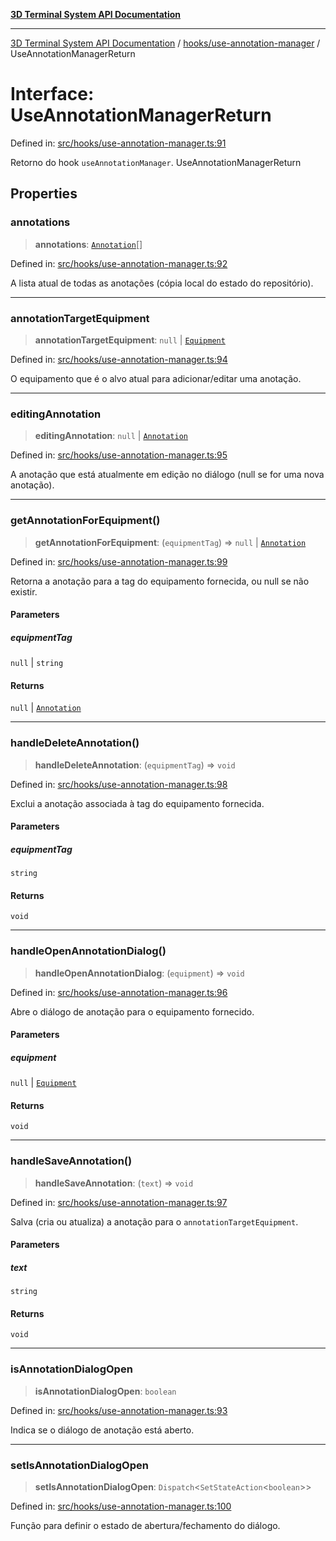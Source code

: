 [**3D Terminal System API Documentation**](../../../README.md)

***

[3D Terminal System API Documentation](../../../README.md) / [hooks/use-annotation-manager](../README.md) / UseAnnotationManagerReturn

# Interface: UseAnnotationManagerReturn

Defined in: [src/hooks/use-annotation-manager.ts:91](https://github.com/Dicommunitas/ThreeJS_Terminal_3D/blob/7fd8b10cda6dfa2ead7725805530e34c65402bbf/src/hooks/use-annotation-manager.ts#L91)

Retorno do hook `useAnnotationManager`.
 UseAnnotationManagerReturn

## Properties

### annotations

> **annotations**: [`Annotation`](../../../lib/types/interfaces/Annotation.md)[]

Defined in: [src/hooks/use-annotation-manager.ts:92](https://github.com/Dicommunitas/ThreeJS_Terminal_3D/blob/7fd8b10cda6dfa2ead7725805530e34c65402bbf/src/hooks/use-annotation-manager.ts#L92)

A lista atual de todas as anotações (cópia local do estado do repositório).

***

### annotationTargetEquipment

> **annotationTargetEquipment**: `null` \| [`Equipment`](../../../lib/types/interfaces/Equipment.md)

Defined in: [src/hooks/use-annotation-manager.ts:94](https://github.com/Dicommunitas/ThreeJS_Terminal_3D/blob/7fd8b10cda6dfa2ead7725805530e34c65402bbf/src/hooks/use-annotation-manager.ts#L94)

O equipamento que é o alvo atual para adicionar/editar uma anotação.

***

### editingAnnotation

> **editingAnnotation**: `null` \| [`Annotation`](../../../lib/types/interfaces/Annotation.md)

Defined in: [src/hooks/use-annotation-manager.ts:95](https://github.com/Dicommunitas/ThreeJS_Terminal_3D/blob/7fd8b10cda6dfa2ead7725805530e34c65402bbf/src/hooks/use-annotation-manager.ts#L95)

A anotação que está atualmente em edição no diálogo (null se for uma nova anotação).

***

### getAnnotationForEquipment()

> **getAnnotationForEquipment**: (`equipmentTag`) => `null` \| [`Annotation`](../../../lib/types/interfaces/Annotation.md)

Defined in: [src/hooks/use-annotation-manager.ts:99](https://github.com/Dicommunitas/ThreeJS_Terminal_3D/blob/7fd8b10cda6dfa2ead7725805530e34c65402bbf/src/hooks/use-annotation-manager.ts#L99)

Retorna a anotação para a tag do equipamento fornecida, ou null se não existir.

#### Parameters

##### equipmentTag

`null` | `string`

#### Returns

`null` \| [`Annotation`](../../../lib/types/interfaces/Annotation.md)

***

### handleDeleteAnnotation()

> **handleDeleteAnnotation**: (`equipmentTag`) => `void`

Defined in: [src/hooks/use-annotation-manager.ts:98](https://github.com/Dicommunitas/ThreeJS_Terminal_3D/blob/7fd8b10cda6dfa2ead7725805530e34c65402bbf/src/hooks/use-annotation-manager.ts#L98)

Exclui a anotação associada à tag do equipamento fornecida.

#### Parameters

##### equipmentTag

`string`

#### Returns

`void`

***

### handleOpenAnnotationDialog()

> **handleOpenAnnotationDialog**: (`equipment`) => `void`

Defined in: [src/hooks/use-annotation-manager.ts:96](https://github.com/Dicommunitas/ThreeJS_Terminal_3D/blob/7fd8b10cda6dfa2ead7725805530e34c65402bbf/src/hooks/use-annotation-manager.ts#L96)

Abre o diálogo de anotação para o equipamento fornecido.

#### Parameters

##### equipment

`null` | [`Equipment`](../../../lib/types/interfaces/Equipment.md)

#### Returns

`void`

***

### handleSaveAnnotation()

> **handleSaveAnnotation**: (`text`) => `void`

Defined in: [src/hooks/use-annotation-manager.ts:97](https://github.com/Dicommunitas/ThreeJS_Terminal_3D/blob/7fd8b10cda6dfa2ead7725805530e34c65402bbf/src/hooks/use-annotation-manager.ts#L97)

Salva (cria ou atualiza) a anotação para o `annotationTargetEquipment`.

#### Parameters

##### text

`string`

#### Returns

`void`

***

### isAnnotationDialogOpen

> **isAnnotationDialogOpen**: `boolean`

Defined in: [src/hooks/use-annotation-manager.ts:93](https://github.com/Dicommunitas/ThreeJS_Terminal_3D/blob/7fd8b10cda6dfa2ead7725805530e34c65402bbf/src/hooks/use-annotation-manager.ts#L93)

Indica se o diálogo de anotação está aberto.

***

### setIsAnnotationDialogOpen

> **setIsAnnotationDialogOpen**: `Dispatch`\<`SetStateAction`\<`boolean`\>\>

Defined in: [src/hooks/use-annotation-manager.ts:100](https://github.com/Dicommunitas/ThreeJS_Terminal_3D/blob/7fd8b10cda6dfa2ead7725805530e34c65402bbf/src/hooks/use-annotation-manager.ts#L100)

Função para definir o estado de abertura/fechamento do diálogo.
